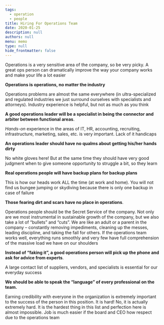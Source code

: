 ```yaml
---
tags: 
  - operation
  - people
title: Hiring For Operations Team
date: 2020-01-25
description: null
authors: null
menu: memo
type: null
hide_frontmatter: false
---
```


Operations is a very sensitive area of the company, so be very picky. A great ops person can dramatically improve the way your company works and make your life a lot easier

**Operations is operations, no matter the industry**

Operations problems are almost the same everywhere (in ultra-specialized and regulated industries we just surround ourselves with specialists and attorneys). Industry experience is helpful, but not as much as you think

**A good operations leader will be a specialist in being the connector and arbiter between functional areas**.

*Hands-on* experience in the areas of IT, HR, accounting, recruiting, infrastructure, marketing, sales, etc. is very important. Lack of it handicaps

**An operations leader should have no qualms about getting his/her hands dirty**

No white gloves here! But at the same time they should have very good judgment when to give someone opportunity to struggle a bit, so they learn

**Real operations people will have backup plans for backup plans**

This is how our heads work ALL the time (at work and home). You will not find us bungee jumping or skydiving because there is only one backup in case of failure

**Those fearing dirt and scars have no place in operations**.

Operations people should be the Secret Service of the company. Not only are we most instrumental in sustainable growth of the company, but we also take a lot of “bullets” and “cuts”. We are like an adult or a parent in the company – constantly removing impediments, cleaning up the messes, leading discipline, and taking the fall for others. If the operations team works well, everything runs smoothly and very few have full comprehension of the massive load we have on our shoulders

**Instead of “faking it”, a good operations person will pick up the phone and ask for advice from experts**.

A large contact list of suppliers, vendors, and specialists is essential for our everyday success

**We should be able to speak the “language” of every professional on the team.**

Earning credibility with everyone in the organization is extremely important to the success of the person in this position. It is hard! No, it is actually extremely hard. It is the hardest thing in this list and perfection here is almost impossible. Job is much easier if the board and CEO how respect due to the operations team
